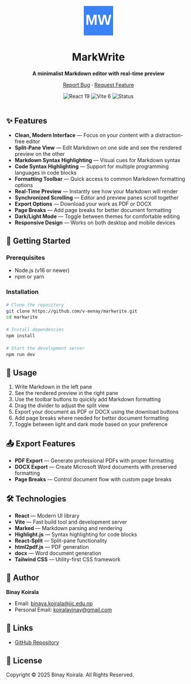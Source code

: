 <div align="center">
  <img src="https://raw.githubusercontent.com/v-eenay/markwrite/main/public/favicon.svg" alt="MarkWrite Logo" width="80" height="80">
  <h1>MarkWrite</h1>
  <p><strong>A minimalist Markdown editor with real-time preview</strong></p>
  <p>
    <a href="https://github.com/v-eenay/markwrite/issues">Report Bug</a>
    ·
    <a href="https://github.com/v-eenay/markwrite/issues">Request Feature</a>
  </p>
</div>

<div align="center">
  <img src="https://img.shields.io/badge/React-19-blue" alt="React 19">
  <img src="https://img.shields.io/badge/Vite-6-brightgreen" alt="Vite 6">
  <img src="https://img.shields.io/badge/Status-Active-success" alt="Status">
</div>

<br />

## ✨ Features

- **Clean, Modern Interface** — Focus on your content with a distraction-free editor
- **Split-Pane View** — Edit Markdown on one side and see the rendered preview on the other
- **Markdown Syntax Highlighting** — Visual cues for Markdown syntax
- **Code Syntax Highlighting** — Support for multiple programming languages in code blocks
- **Formatting Toolbar** — Quick access to common Markdown formatting options
- **Real-Time Preview** — Instantly see how your Markdown will render
- **Synchronized Scrolling** — Editor and preview panes scroll together
- **Export Options** — Download your work as PDF or DOCX
- **Page Breaks** — Add page breaks for better document formatting
- **Dark/Light Mode** — Toggle between themes for comfortable editing
- **Responsive Design** — Works on both desktop and mobile devices

## 🚀 Getting Started

### Prerequisites

- Node.js (v16 or newer)
- npm or yarn

### Installation

```bash
# Clone the repository
git clone https://github.com/v-eenay/markwrite.git
cd markwrite

# Install dependencies
npm install

# Start the development server
npm run dev
```

## 📖 Usage

1. Write Markdown in the left pane
2. See the rendered preview in the right pane
3. Use the toolbar buttons to quickly add Markdown formatting
4. Drag the divider to adjust the split view
5. Export your document as PDF or DOCX using the download buttons
6. Add page breaks where needed for better document formatting
7. Toggle between light and dark mode based on your preference

## 📤 Export Features

- **PDF Export** — Generate professional PDFs with proper formatting
- **DOCX Export** — Create Microsoft Word documents with preserved formatting
- **Page Breaks** — Control document flow with custom page breaks

## 🛠️ Technologies

- **React** — Modern UI library
- **Vite** — Fast build tool and development server
- **Marked** — Markdown parsing and rendering
- **Highlight.js** — Syntax highlighting for code blocks
- **React-Split** — Split-pane functionality
- **html2pdf.js** — PDF generation
- **docx** — Word document generation
- **Tailwind CSS** — Utility-first CSS framework

## 👤 Author

**Binay Koirala**

- Email: binaya.koirala@iic.edu.np
- Personal Email: koiralavinay@gmail.com

## 🔗 Links

- [GitHub Repository](https://github.com/v-eenay/markwrite.git)

## 📝 License

Copyright © 2025 Binay Koirala. All Rights Reserved.

